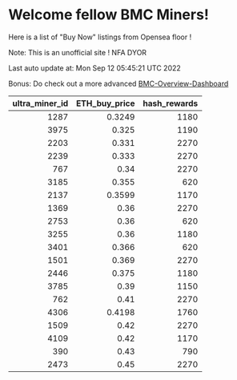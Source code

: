 # Welcome fellow BMC Miners!
Here is a list of "Buy Now" listings from Opensea floor !

Note: This is an unofficial site ! NFA DYOR

Last auto update at: Mon Sep 12 05:45:21 UTC 2022

Bonus: Do check out a more advanced [BMC-Overview-Dashboard](https://dune.com/defifunk/BMC-Overview-Dashboard)


|   ultra_miner_id |   ETH_buy_price |   hash_rewards |
|-----------------:|----------------:|---------------:|
|             1287 |          0.3249 |           1180 |
|             3975 |          0.325  |           1190 |
|             2203 |          0.331  |           2270 |
|             2239 |          0.333  |           2270 |
|              767 |          0.34   |           2270 |
|             3185 |          0.355  |            620 |
|             2137 |          0.3599 |           1170 |
|             1369 |          0.36   |           2270 |
|             2753 |          0.36   |            620 |
|             3255 |          0.36   |           1180 |
|             3401 |          0.366  |            620 |
|             1501 |          0.369  |           2270 |
|             2446 |          0.375  |           1180 |
|             3785 |          0.39   |           1150 |
|              762 |          0.41   |           2270 |
|             4306 |          0.4198 |           1760 |
|             1509 |          0.42   |           2270 |
|             4109 |          0.42   |           1170 |
|              390 |          0.43   |            790 |
|             2473 |          0.45   |           2270 |